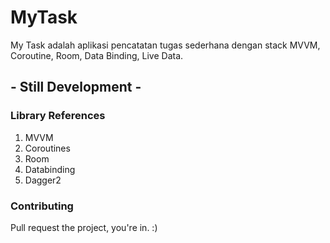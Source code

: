 # MyTask
My Task adalah aplikasi pencatatan tugas sederhana dengan stack MVVM, Coroutine, Room, Data Binding, Live Data.

## - Still Development -

### Library References
1. MVVM
2. Coroutines 
3. Room
4. Databinding
5. Dagger2

### Contributing
Pull request the project, you're in. :)
